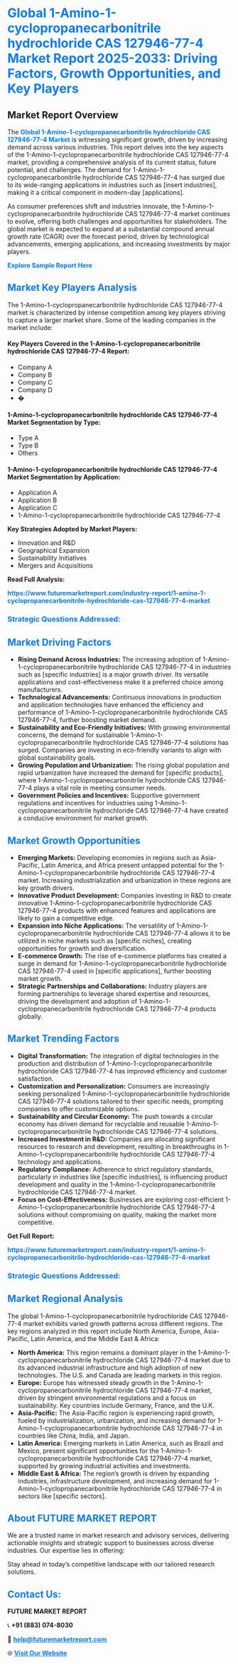 <h1 style="color: #007BFF;">Global 1-Amino-1-cyclopropanecarbonitrile hydrochloride CAS 127946-77-4 Market Report 2025-2033: Driving Factors, Growth Opportunities, and Key Players</h1>

<section id="overview">
<h2>Market Report Overview</h2>
<p>The <a href="https://www.futuremarketreport.com/industry-report/1-amino-1-cyclopropanecarbonitrile-hydrochloride-cas-127946-77-4-market" style="color: #007BFF; text-decoration: none;"><strong>Global 1-Amino-1-cyclopropanecarbonitrile hydrochloride CAS 127946-77-4 Market</strong></a> is witnessing significant growth, driven by increasing demand across various industries. This report delves into the key aspects of the 1-Amino-1-cyclopropanecarbonitrile hydrochloride CAS 127946-77-4 market, providing a comprehensive analysis of its current status, future potential, and challenges. The demand for 1-Amino-1-cyclopropanecarbonitrile hydrochloride CAS 127946-77-4 has surged due to its wide-ranging applications in industries such as [insert industries], making it a critical component in modern-day [applications].</p>
<p>As consumer preferences shift and industries innovate, the 1-Amino-1-cyclopropanecarbonitrile hydrochloride CAS 127946-77-4 market continues to evolve, offering both challenges and opportunities for stakeholders. The global market is expected to expand at a substantial compound annual growth rate (CAGR) over the forecast period, driven by technological advancements, emerging applications, and increasing investments by major players.</p>
</section>

<section id="overview">
<p><a href="https://www.futuremarketreport.com/request-sample/reportId=112678" style="color: #007BFF; text-decoration: none;"><strong>Explore Sample Report Here</strong></a></p>
</section>

<section id="key-players">
<h2 style="color: #007BFF;">Market Key Players Analysis</h2>
<p>The 1-Amino-1-cyclopropanecarbonitrile hydrochloride CAS 127946-77-4 market is characterized by intense competition among key players striving to capture a larger market share. Some of the leading companies in the market include:</p>
<h4>Key Players Covered in the 1-Amino-1-cyclopropanecarbonitrile hydrochloride CAS 127946-77-4 Report:</h4>
<ul><li>Company A</li><li>Company B</li><li>Company C</li><li>Company D</li><li>�</li></ul>
<h4>1-Amino-1-cyclopropanecarbonitrile hydrochloride CAS 127946-77-4 Market Segmentation by Type:</h4>
<ul><li>Type A</li><li>Type B</li><li>Others</li></ul>

<h4>1-Amino-1-cyclopropanecarbonitrile hydrochloride CAS 127946-77-4 Market Segmentation by Application:</h4>
<ul><li>Application A</li><li>Application B</li><li>Application C</li><li>1-Amino-1-cyclopropanecarbonitrile hydrochloride CAS 127946-77-4</li></ul>
<p><strong>Key Strategies Adopted by Market Players:</strong></p>
<ul>
<li>Innovation and R&D</li>
<li>Geographical Expansion</li>
<li>Sustainability Initiatives</li>
<li>Mergers and Acquisitions</li>
</ul>
</section>

<section>
<p><strong>Read Full Analysis: </strong></p><a href="https://www.futuremarketreport.com/industry-report/1-amino-1-cyclopropanecarbonitrile-hydrochloride-cas-127946-77-4-market" style="color: #007BFF; text-decoration: none;"><strong>https://www.futuremarketreport.com/industry-report/1-amino-1-cyclopropanecarbonitrile-hydrochloride-cas-127946-77-4-market</strong></a>
<h3 style="color: #007BFF;">Strategic Questions Addressed:</h3>
</section>

<section id="driving-factors">
<h2 style="color: #007BFF;">Market Driving Factors</h2>
<ul>
<li><strong>Rising Demand Across Industries:</strong> The increasing adoption of 1-Amino-1-cyclopropanecarbonitrile hydrochloride CAS 127946-77-4 in industries such as [specific industries] is a major growth driver. Its versatile applications and cost-effectiveness make it a preferred choice among manufacturers.</li>
<li><strong>Technological Advancements:</strong> Continuous innovations in production and application technologies have enhanced the efficiency and performance of 1-Amino-1-cyclopropanecarbonitrile hydrochloride CAS 127946-77-4, further boosting market demand.</li>
<li><strong>Sustainability and Eco-Friendly Initiatives:</strong> With growing environmental concerns, the demand for sustainable 1-Amino-1-cyclopropanecarbonitrile hydrochloride CAS 127946-77-4 solutions has surged. Companies are investing in eco-friendly variants to align with global sustainability goals.</li>
<li><strong>Growing Population and Urbanization:</strong> The rising global population and rapid urbanization have increased the demand for [specific products], where 1-Amino-1-cyclopropanecarbonitrile hydrochloride CAS 127946-77-4 plays a vital role in meeting consumer needs.</li>
<li><strong>Government Policies and Incentives:</strong> Supportive government regulations and incentives for industries using 1-Amino-1-cyclopropanecarbonitrile hydrochloride CAS 127946-77-4 have created a conducive environment for market growth.</li>
</ul>
</section>

<section id="growth-opportunities">
<h2 style="color: #007BFF;">Market Growth Opportunities</h2>
<ul>
<li><strong>Emerging Markets:</strong> Developing economies in regions such as Asia-Pacific, Latin America, and Africa present untapped potential for the 1-Amino-1-cyclopropanecarbonitrile hydrochloride CAS 127946-77-4 market. Increasing industrialization and urbanization in these regions are key growth drivers.</li>
<li><strong>Innovative Product Development:</strong> Companies investing in R&D to create innovative 1-Amino-1-cyclopropanecarbonitrile hydrochloride CAS 127946-77-4 products with enhanced features and applications are likely to gain a competitive edge.</li>
<li><strong>Expansion into Niche Applications:</strong> The versatility of 1-Amino-1-cyclopropanecarbonitrile hydrochloride CAS 127946-77-4 allows it to be utilized in niche markets such as [specific niches], creating opportunities for growth and diversification.</li>
<li><strong>E-commerce Growth:</strong> The rise of e-commerce platforms has created a surge in demand for 1-Amino-1-cyclopropanecarbonitrile hydrochloride CAS 127946-77-4 used in [specific applications], further boosting market growth.</li>
<li><strong>Strategic Partnerships and Collaborations:</strong> Industry players are forming partnerships to leverage shared expertise and resources, driving the development and adoption of 1-Amino-1-cyclopropanecarbonitrile hydrochloride CAS 127946-77-4 products globally.</li>
</ul>
</section>

<section id="trending-factors">
<h2 style="color: #007BFF;">Market Trending Factors</h2>
<ul>
<li><strong>Digital Transformation:</strong> The integration of digital technologies in the production and distribution of 1-Amino-1-cyclopropanecarbonitrile hydrochloride CAS 127946-77-4 has improved efficiency and customer satisfaction.</li>
<li><strong>Customization and Personalization:</strong> Consumers are increasingly seeking personalized 1-Amino-1-cyclopropanecarbonitrile hydrochloride CAS 127946-77-4 solutions tailored to their specific needs, prompting companies to offer customizable options.</li>
<li><strong>Sustainability and Circular Economy:</strong> The push towards a circular economy has driven demand for recyclable and reusable 1-Amino-1-cyclopropanecarbonitrile hydrochloride CAS 127946-77-4 solutions.</li>
<li><strong>Increased Investment in R&D:</strong> Companies are allocating significant resources to research and development, resulting in breakthroughs in 1-Amino-1-cyclopropanecarbonitrile hydrochloride CAS 127946-77-4 technology and applications.</li>
<li><strong>Regulatory Compliance:</strong> Adherence to strict regulatory standards, particularly in industries like [specific industries], is influencing product development and quality in the 1-Amino-1-cyclopropanecarbonitrile hydrochloride CAS 127946-77-4 market.</li>
<li><strong>Focus on Cost-Effectiveness:</strong> Businesses are exploring cost-efficient 1-Amino-1-cyclopropanecarbonitrile hydrochloride CAS 127946-77-4 solutions without compromising on quality, making the market more competitive.</li>
</ul>
</section>

<section>
<p><strong>Get Full Report: </strong></p><a href="https://www.futuremarketreport.com/industry-report/1-amino-1-cyclopropanecarbonitrile-hydrochloride-cas-127946-77-4-market" style="color: #007BFF; text-decoration: none;"><strong>https://www.futuremarketreport.com/industry-report/1-amino-1-cyclopropanecarbonitrile-hydrochloride-cas-127946-77-4-market</strong></a>
<h3 style="color: #007BFF;">Strategic Questions Addressed:</h3>
</section>


<section id="regional-analysis">
<h2 style="color: #007BFF;">Market Regional Analysis</h2>
<p>The global 1-Amino-1-cyclopropanecarbonitrile hydrochloride CAS 127946-77-4 market exhibits varied growth patterns across different regions. The key regions analyzed in this report include North America, Europe, Asia-Pacific, Latin America, and the Middle East & Africa:</p>
<ul>
<li><strong>North America:</strong> This region remains a dominant player in the 1-Amino-1-cyclopropanecarbonitrile hydrochloride CAS 127946-77-4 market due to its advanced industrial infrastructure and high adoption of new technologies. The U.S. and Canada are leading markets in this region.</li>
<li><strong>Europe:</strong> Europe has witnessed steady growth in the 1-Amino-1-cyclopropanecarbonitrile hydrochloride CAS 127946-77-4 market, driven by stringent environmental regulations and a focus on sustainability. Key countries include Germany, France, and the U.K.</li>
<li><strong>Asia-Pacific:</strong> The Asia-Pacific region is experiencing rapid growth, fueled by industrialization, urbanization, and increasing demand for 1-Amino-1-cyclopropanecarbonitrile hydrochloride CAS 127946-77-4 in countries like China, India, and Japan.</li>
<li><strong>Latin America:</strong> Emerging markets in Latin America, such as Brazil and Mexico, present significant opportunities for the 1-Amino-1-cyclopropanecarbonitrile hydrochloride CAS 127946-77-4 market, supported by growing industrial activities and investments.</li>
<li><strong>Middle East & Africa:</strong> The region’s growth is driven by expanding industries, infrastructure development, and increasing demand for 1-Amino-1-cyclopropanecarbonitrile hydrochloride CAS 127946-77-4 in sectors like [specific sectors].</li>
</ul>
</section>

<footer>
<h2 style="color: #007BFF;">About FUTURE MARKET REPORT</h2>
<p>We are a trusted name in market research and advisory services, delivering actionable insights and strategic support to businesses across diverse industries. Our expertise lies in offering:</p>

<p>Stay ahead in today’s competitive landscape with our tailored research solutions.</p>

<h2 style="color: #007BFF;">Contact Us:</h2>
<p><strong>FUTURE MARKET REPORT</strong></p>
<p>📞 <strong>+91 (883) 074-8030</strong></p>
<p>📧 <strong><a href="mailto:help@futuremarketreport.com" style="color: #007BFF;">help@futuremarketreport.com</a></strong></p>
<p>🌐 <strong><a href="https://www.futuremarketreport.com/" style="color: #007BFF;">Visit Our Website</a></strong></p>
</footer>